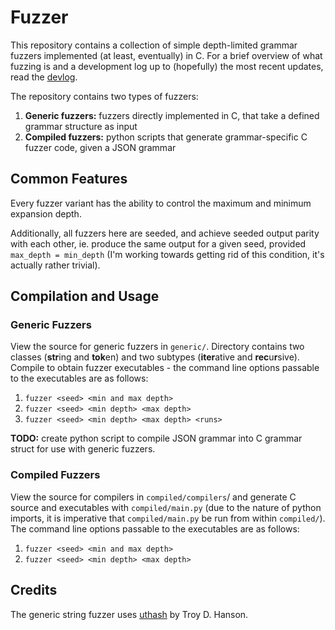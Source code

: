 # Fuzzer

This repository contains a collection of simple depth-limited grammar fuzzers implemented (at least, eventually) in C. For a brief overview of what fuzzing is and a development log up to (hopefully) the most recent updates, read the [devlog](https://positron11.github.io/fuzzer/#whats-fuzzing).

The repository contains two types of fuzzers:

1. **Generic fuzzers:** fuzzers directly implemented in C, that take a defined grammar structure as input
2. **Compiled fuzzers:** python scripts that generate grammar-specific C fuzzer code, given a JSON grammar

 ## Common Features 

Every fuzzer variant has the ability to control the maximum and minimum expansion depth.

Additionally, all fuzzers here are seeded, and achieve seeded output parity with each other, ie. produce the same output for a given seed, provided `max_depth = min_depth` (I'm working towards getting rid of this condition, it's actually rather trivial). 

## Compilation and Usage

### Generic Fuzzers

View the source for generic fuzzers in `generic/`. Directory contains two classes (**str**ing and **tok**en) and two subtypes (**iter**ative and **rec**u**r**sive). Compile to obtain fuzzer executables - the command line options passable to the executables are as follows:

1. `fuzzer <seed> <min and max depth>`
2. `fuzzer <seed> <min depth> <max depth>`
3. `fuzzer <seed> <min depth> <max depth> <runs>` 

**TODO:** create python script to compile JSON grammar into C grammar struct for use with generic fuzzers.

### Compiled Fuzzers

View the source for compilers in `compiled/compilers`/ and generate C source and executables with `compiled/main.py` (due to the nature of python imports, it is imperative that `compiled/main.py` be run from within `compiled/`). The command line options passable to the executables are as follows:

1. `fuzzer <seed> <min and max depth>`
2. `fuzzer <seed> <min depth> <max depth>`

## Credits

The generic string fuzzer uses [uthash](https://troydhanson.github.io/uthash/) by Troy D. Hanson.

